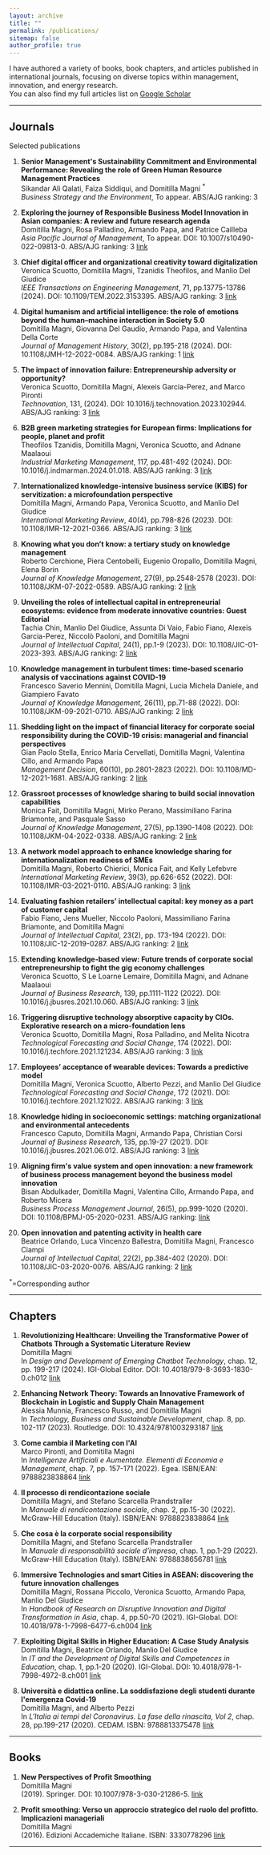 ```yaml
---
layout: archive
title: ""
permalink: /publications/
sitemap: false
author_profile: true
---
```


I have authored a variety of books, book chapters, and articles published in international journals, focusing on diverse topics within management, innovation, and energy research.\
You can also find my full articles list on [Google Scholar](https://scholar.google.com/citations?user=uKNYG_QAAAAJ&hl=it&oi=ao)

---

## Journals 
Selected publications

1. **Senior Management's Sustainability Commitment and Environmental Performance: Revealing the role of Green Human Resource Management Practices**\
Sikandar Ali Qalati, Faiza Siddiqui, and Domitilla Magni <sup>*</sup>\
*Business Strategy and the Environment*, To appear. ABS/AJG ranking: 3

2. **Exploring the journey of Responsible Business Model Innovation in Asian companies: A review and future research agenda**\
Domitilla Magni, Rosa Palladino, Armando Papa, and Patrice Cailleba\
*Asia Pacific Journal of Management*, To appear. DOI: 10.1007/s10490-022-09813-0. ABS/AJG ranking: 3 [link](https://link.springer.com/article/10.1007/s10490-022-09813-0)

3. **Chief digital officer and organizational creativity toward digitalization**\
Veronica Scuotto, Domitilla Magni, Tzanidis Theofilos, and Manlio Del Giudice\
*IEEE Transactions on Engineering Management*, 71, pp.13775-13786 (2024). DOI: 10.1109/TEM.2022.3153395. ABS/AJG ranking: 3 [link](https://ieeexplore.ieee.org/abstract/document/9753676)

4. **Digital humanism and artificial intelligence: the role of emotions beyond the human–machine interaction in Society 5.0**\
Domitilla Magni, Giovanna Del Gaudio, Armando Papa, and Valentina Della Corte\
*Journal of Management History*, 30(2), pp.195-218 (2024). DOI: 10.1108/JMH-12-2022-0084. ABS/AJG ranking: 1 [link](https://www.emerald.com/insight/content/doi/10.1108/JMH-12-2022-0084/full/html)

5. **The impact of innovation failure: Entrepreneurship adversity or opportunity?**\
Veronica Scuotto, Domitilla Magni, Alexeis Garcia-Perez, and Marco Pironti\
*Technovation*, 131, (2024). DOI: 10.1016/j.technovation.2023.102944. ABS/AJG ranking: 3 [link](https://www.sciencedirect.com/science/article/abs/pii/S0166497223002559)

6. **B2B green marketing strategies for European firms: Implications for people, planet and profit**\
Theofilos Tzanidis, Domitilla Magni, Veronica Scuotto, and Adnane Maalaoui\
*Industrial Marketing Management*, 117, pp.481-492 (2024). DOI: 10.1016/j.indmarman.2024.01.018. ABS/AJG ranking: 3 [link](https://www.sciencedirect.com/science/article/abs/pii/S001985012400018X0)

7. **Internationalized knowledge-intensive business service (KIBS) for servitization: a microfoundation perspective**\
Domitilla Magni, Armando Papa, Veronica Scuotto, and Manlio Del Giudice\
*International Marketing Review*, 40(4), pp.798-826 (2023). DOI: 10.1108/IMR-12-2021-0366. ABS/AJG ranking: 3 [link](https://www.emerald.com/insight/content/doi/10.1108/IMR-12-2021-0366/full/html)

8. **Knowing what you don’t know: a tertiary study on knowledge management**\
Roberto Cerchione, Piera Centobelli, Eugenio Oropallo, Domitilla Magni, Elena Borin\
*Journal of Knowledge Management*, 27(9), pp.2548-2578 (2023). DOI: 10.1108/JKM-07-2022-0589. ABS/AJG ranking: 2 [link](https://www.emerald.com/insight/content/doi/10.1108/JKM-07-2022-0589/full/html)

9. **Unveiling the roles of intellectual capital in entrepreneurial ecosystems: evidence from moderate innovative countries: Guest Editorial**\
Tachia Chin, Manlio Del Giudice, Assunta Di Vaio, Fabio Fiano, Alexeis Garcia-Perez, Niccolò Paoloni, and Domitilla Magni\
*Journal of Intellectual Capital*, 24(1), pp.1-9 (2023). DOI: 10.1108/JIC-01-2023-393. ABS/AJG ranking: 2 [link](https://www.emerald.com/insight/content/doi/10.1108/JIC-01-2023-393/full/html)

10. **Knowledge management in turbulent times: time-based scenario analysis of vaccinations against COVID-19**\
Francesco Saverio Mennini, Domitilla Magni, Lucia Michela Daniele, and Giampiero Favato\
*Journal of Knowledge Management*, 26(11), pp.71-88 (2022). DOI: 10.1108/JKM-09-2021-0710. ABS/AJG ranking: 2 [link](https://www.emerald.com/insight/content/doi/10.1108/JKM-09-2021-0710/full/html)

11. **Shedding light on the impact of financial literacy for corporate social responsibility during the COVID-19 crisis: managerial and financial perspectives**\
Gian Paolo Stella, Enrico Maria Cervellati, Domitilla Magni, Valentina Cillo, and Armando Papa\
*Management Decision*, 60(10), pp.2801-2823 (2022). DOI: 10.1108/MD-12-2021-1681. ABS/AJG ranking: 2 [link](https://www.emerald.com/insight/content/doi/10.1108/MD-12-2021-1681/full/html)

12. **Grassroot processes of knowledge sharing to build social innovation capabilities**\
Monica Fait, Domitilla Magni, Mirko Perano, Massimiliano Farina Briamonte, and Pasquale Sasso\
*Journal of Knowledge Management*, 27(5), pp.1390-1408 (2022). DOI: 10.1108/JKM-04-2022-0338. ABS/AJG ranking: 2 [link](https://www.emerald.com/insight/content/doi/10.1108/JKM-04-2022-0338/full/html)

13. **A network model approach to enhance knowledge sharing for internationalization readiness of SMEs**\
Domitilla Magni, Roberto Chierici, Monica Fait, and Kelly Lefebvre\
*International Marketing Review*, 39(3), pp.626-652 (2022). DOI: 10.1108/IMR-03-2021-0110. ABS/AJG ranking: 3 [link](https://www.emerald.com/insight/content/doi/10.1108/IMR-03-2021-0110/full/html)

14. **Evaluating fashion retailers' intellectual capital: key money as a part of customer capital**\
Fabio Fiano, Jens Mueller, Niccolo Paoloni, Massimiliano Farina Briamonte, and Domitilla Magni\
*Journal of Intellectual Capital*, 23(2), pp. 173-194 (2022). DOI: 10.1108/JIC-12-2019-0287. ABS/AJG ranking: 2 [link](https://www.emerald.com/insight/content/doi/10.1108/JIC-12-2019-0287/full/html)

15. **Extending knowledge-based view: Future trends of corporate social entrepreneurship to fight the gig economy challenges**\
Veronica Scuotto, S Le Loarne Lemaire, Domitilla Magni, and Adnane Maalaoui\
*Journal of Business Research*, 139, pp.1111-1122 (2022). DOI: 10.1016/j.jbusres.2021.10.060. ABS/AJG ranking: 3 [link](https://www.sciencedirect.com/science/article/abs/pii/S0148296321007876)

16. **Triggering disruptive technology absorptive capacity by CIOs. Explorative research on a micro-foundation lens**\
Veronica Scuotto, Domitilla Magni, Rosa Palladino, and Melita Nicotra\
*Technological Forecasting and Social Change*, 174 (2022). DOI: 10.1016/j.techfore.2021.121234. ABS/AJG ranking: 3 [link](https://www.sciencedirect.com/science/article/abs/pii/S0040162521006673)

17. **Employees’ acceptance of wearable devices: Towards a predictive model**\
Domitilla Magni, Veronica Scuotto, Alberto Pezzi, and Manlio Del Giudice\
*Technological Forecasting and Social Change*, 172 (2021). DOI: 10.1016/j.techfore.2021.121022. ABS/AJG ranking: 3 [link](https://www.sciencedirect.com/science/article/abs/pii/S0040162521004546)

18. **Knowledge hiding in socioeconomic settings: matching organizational and environmental antecedents**\
Francesco Caputo, Domitilla Magni, Armando Papa, Christian Corsi\
*Journal of Business Research*, 135, pp.19-27 (2021). DOI: 10.1016/j.jbusres.2021.06.012. ABS/AJG ranking: 3 [link](https://www.sciencedirect.com/science/article/abs/pii/S0148296321004136)

19. **Aligning firm's value system and open innovation: a new framework of business process management beyond the business model innovation**\
Bisan Abdulkader, Domitilla Magni, Valentina Cillo, Armando Papa, and Roberto Micera\
*Business Process Management Journal*, 26(5), pp.999-1020 (2020). DOI: 10.1108/BPMJ-05-2020-0231. ABS/AJG ranking:  [link](https://www.emerald.com/insight/content/doi/10.1108/BPMJ-05-2020-0231/full/html)

20. **Open innovation and patenting activity in health care**\
Beatrice Orlando, Luca Vincenzo Ballestra, Domitilla Magni, Francesco Ciampi\
*Journal of Intellectual Capital*, 22(2), pp.384-402 (2020). DOI: 10.1108/JIC-03-2020-0076. ABS/AJG ranking: 2 [link](https://www.emerald.com/insight/content/doi/10.1108/JIC-03-2020-0076/full/html)

<sup>*</sup>=Corresponding author

---

## Chapters

1. **Revolutionizing Healthcare: Unveiling the Transformative Power of Chatbots Through a Systematic Literature Review**\
Domitilla Magni\
In *Design and Development of Emerging Chatbot Technology*, chap. 12, pp. 199-217 (2024). IGI-Global Editor. DOI: 10.4018/979-8-3693-1830-0.ch012 [link](https://www.igi-global.com/chapter/revolutionizing-healthcare/344259)

2. **Enhancing Network Theory: Towards an Innovative Framework of Blockchain in Logistic and Supply Chain Management**\
Alessia Munnia, Francesco Russo, and Domitilla Magni\
In *Technology, Business and Sustainable Development*, chap. 8, pp. 102-117 (2023). Routledge. DOI: 10.4324/9781003293187 [link](https://www.taylorfrancis.com/chapters/edit/10.4324/9781003293187-8/enhancing-network-theory-alessia-munnia-francesco-russo-domitilla-magni?context=ubx&refId=a5c47492-3da3-42a1-9686-944ab2f30f08)

3. **Come cambia il Marketing con l'AI**\
Marco Pironti, and Domitilla Magni\
In *Intelligenze Artificiali e Aumentate. Elementi di Economia e Management*, chap. 7, pp. 157-171 (2022). Egea. ISBN/EAN: 9788823838864 [link](https://www.egeaeditore.it/ita/prodotti/management/intelligenze-artificiali-e-aumentate.aspx)

4. **Il processo di rendicontazione sociale**\
Domitilla Magni, and Stefano Scarcella Prandstraller\
In *Manuale di rendicontazione sociale*, chap. 2, pp.15-30 (2022). McGraw-Hill Education (Italy). ISBN/EAN: 9788823838864 [link](https://www.mheducation.it/manuale-di-rendicontazione-sociale-9788838657177-italy)

5. **Che cosa è la corporate social responsibility**\
Domitilla Magni, and Stefano Scarcella Prandstraller\
In *Manuale di responsabilità sociale d’impresa*, chap. 1, pp.1-29 (2022). McGraw-Hill Education (Italy). ISBN/EAN: 9788838656781 [link](https://www.mheducation.it/manuale-di-responsabilita-sociale-di-impresa-9788838656781-italy)

6. **Immersive Technologies and smart Cities in ASEAN: discovering the future innovation challenges**\
Domitilla Magni, Rossana Piccolo, Veronica Scuotto, Armando Papa, Manlio Del Giudice\
In *Handbook of Research on Disruptive Innovation and Digital Transformation in Asia*, chap. 4, pp.50-70 (2021). IGI-Global. DOI: 10.4018/978-1-7998-6477-6.ch004 [link](https://www.igi-global.com/chapter/immersive-technologies-and-smart-cities-in-asean/275906)

7. **Exploiting Digital Skills in Higher Education: A Case Study Analysis**\
Domitilla Magni, Beatrice Orlando, Manlio Del Giudice\
In *IT and the Development of Digital Skills and Competences in Education*, chap. 1, pp.1-20 (2020). IGI-Global. DOI: 10.4018/978-1-7998-4972-8.ch001 [link](https://www.igi-global.com/chapter/exploiting-digital-skills-in-higher-education/265322)

8. **Università e didattica online. La soddisfazione degli studenti durante l'emergenza Covid-19**\
Domitilla Magni, and Alberto Pezzi\
In *L'Italia ai tempi del Coronavirus. La fase della rinascita, Vol 2*, chap. 28, pp.199-217 (2020). CEDAM. ISBN: 9788813375478  [link](https://www.libreriauniversitaria.it/ricerca/query/l'italia%20ai%20tempi%20del%20covid/reparto/tutti)


---

## Books

1. **New Perspectives of Profit Smoothing**\
Domitilla Magni\
(2019). Springer. DOI: 10.1007/978-3-030-21286-5. [link](https://link.springer.com/book/10.1007/978-3-030-21286-5)

2. **Profit smoothing: Verso un approccio strategico del ruolo del profitto. Implicazioni manageriali**\
Domitilla Magni\
(2016). Edizioni Accademiche Italiane. ISBN: 3330778296  [link](https://my.edizioni-ai.com/catalog/details//store/it/book/978-3-330-77829-0/profit-smoothing-verso-un-approccio-strategico-del-ruolo-del-profitto)


---
<!-- ## Blog 

1. **In science and knowledge we trust: L’impatto della ricerca scientifica ai tempi del covid-19**\
Valentina Cillo, and Domitilla Magni\
(2020). Management Notes - MarkUp [link](https://www.mark-up.it/in-science-and-knowledge-we-trust-limpatto-della-ricerca-scientifica-ai-tempi-del-covid-19/)


---

## Conference Proceedings 

1. **Leveraging knowledge management on brand equity in US listed companies**\
Domitilla Magni, Veronica Scuotto, Antonio Usai, and Manlio Del Giudice\
In *15th Annual Conference of the EuroMed Academy of Business*, EuroMed, pp.529–53 (2022), University of Palermo, Italy\
ISBN: 978-9963-711-96-3 [link](https://emrbi.org/wp-content/uploads/2022/09/euromed2022-book-of-proceedings-2022-09-16.pdf)

2. **Technology-driven supply chain and impact on society: A systematic literature review**\
Alessia Munnia, Francesco Russo, and Domitilla Magni\
In *R&D Management Conference*, R&D Management, pp.1-12 (2022), University of Trento, Italy\
[link](https://event.unitn.it/rnd2022/)

3. **Entrepreneurship and digital platforms. a co-created price model in tourism sector**\
Antonio Usai, Domitilla Magni, Veronica Scuotto, Armando Papa, and Manlio Del Giudice\
In *ICSB 2021 Paris Proceedings*, ICSB World Congress, p.28 (2021), Paris, France\
[link](https://icsb2021.com/)

4. **How brand equity management leads to debt-holder-risk**\
Danilo Francati and Daniele Venturi\
In *41st Annual ISMS Marketing Science Conference*, INFORMS, p.1 (2019), University of RomaTre, Italy\
[link](https://www.informs.org/Meetings-Conferences/INFORMS-Conference-Calendar/2019-INFORMS-Marketing-Science-Conference)

5. **Co-creating pricing policies in hospitality sector: Insights from the case study “my take it**\
Domitilla Magni, and Alberto Pezzi\
In *Marketing 4.0: le sfide della multicanalità*. XVI SIM Conference-The Italian Marketing Society, pp.1-5 (2019), Catholic University of Piacenza, Italy\
[link](https://www.simktg.it/portfolio-item/2019-marketing-4-0-le-sfide-della-multicanalita/)

6. **Joint ventures success in international market: How emerging-market firms improve value in developed-market firms**\
Domitilla Magni, and Alberto Pezzi\
In *Corporate Governance: Search for the Advanced Practices*, VIRTUSS, p.91, (2019) University of RomaTre, Italy\
[link](https://virtusinterpress.org/-CONTENTS-645-.html)

7. **Indagine sul comportamento di co-creazione degli studenti: Il ruolo della web communication e delle tecnologie digitali come driver per l’università 4.0. una review sistematica della letteratura**\
Domitilla Magni, Alberto Pezzi, and Luca Petruzzellis\
In *I percorsi identitari nel Marketing*. XV SIM Conference-The Italian Marketing Society, pp.1-5 (2018), University of Bari, Italy\
[link](https://www.simktg.it/portfolio-item/2018-i-percorsi-identitari-nel-marketing/)

8. **How dynamic capabilities matter for the implementation of a successful equity crowdfunding campaign**\
Nicola Del Sarto, and Domitilla Magni\
In *Cybernetics and Systems*, Social and Business Decisions, World Organisation of Systems and Cybernetics (WOSC), Routledge pp.1-3 (2018), University of Rome La Sapienza, Italy\
[link](https://www.taylorfrancis.com/chapters/edit/10.4324/9780429486982-22/dynamic-capabilities-matter-implementation-successful-equity-crowdfunding-campaign-nicola-del-sarto-domitilla-magni)

9. **Investigating intellectual capital role in value co-creation firms’ activities: An exploratory analysis**\
Marco Valerio Rossi, and Domitilla Magni\
In *Proceedings of the 9th European Conference on Intellectual Capital*, ECIC, pp.269–278 (2017), University of Lisbon, Portugal\
[link](https://www.proceedings.com/content/034/034504webtoc.pdf)

10. **"Hippocrazie", big data e stili manageriali. verso la definizione di nuove strategie nell’era digitale**\
Domitilla Magni, Marco Valerio Rossi, and Maria Vittoria Franceschelli\
In *Management in a Digital World. Decisions, Production, Communication*, XXVIII Sinergie Annual Conference, pp.111-128 (2016), University of Udine, Italy\
[link](https://www.sijm.it/wp-content/uploads/2021/04/FP-PDF-COMPLETO-UDINE.pdf)

11. **Co-creazione di valore e territorio: Il caso monumenti aperti**  
Francesca Cabiddu, Gianluca Vagnani, Monica Pintori, and Domitilla Magni\
In *Heritage, management e impresa: quali sinergie?*, Cueim Comunicazione, pp.337-351 (2015), University of Molise, Italy\
[link](https://www.sijm.it/wp-content/uploads/2021/04/CP-TERMOLI-PARTE-I.pdf) -->

